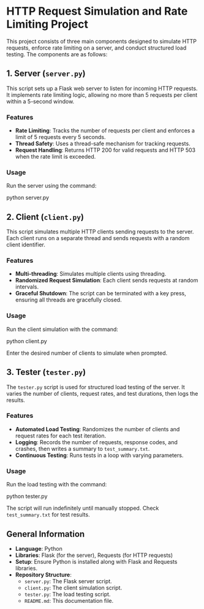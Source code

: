 # HTTP Request Simulation and Rate Limiting Project

This project consists of three main components designed to simulate HTTP requests, enforce rate limiting on a server, and conduct structured load testing. The components are as follows:

## 1. Server (`server.py`)

This script sets up a Flask web server to listen for incoming HTTP requests. It implements rate limiting logic, allowing no more than 5 requests per client within a 5-second window.

### Features
- **Rate Limiting**: Tracks the number of requests per client and enforces a limit of 5 requests every 5 seconds.
- **Thread Safety**: Uses a thread-safe mechanism for tracking requests.
- **Request Handling**: Returns HTTP 200 for valid requests and HTTP 503 when the rate limit is exceeded.

### Usage
Run the server using the command:

python server.py


## 2. Client (`client.py`)

This script simulates multiple HTTP clients sending requests to the server. Each client runs on a separate thread and sends requests with a random client identifier.

### Features
- **Multi-threading**: Simulates multiple clients using threading.
- **Randomized Request Simulation**: Each client sends requests at random intervals.
- **Graceful Shutdown**: The script can be terminated with a key press, ensuring all threads are gracefully closed.

### Usage
Run the client simulation with the command:

python client.py

Enter the desired number of clients to simulate when prompted.

## 3. Tester (`tester.py`)

The `tester.py` script is used for structured load testing of the server. It varies the number of clients, request rates, and test durations, then logs the results.

### Features
- **Automated Load Testing**: Randomizes the number of clients and request rates for each test iteration.
- **Logging**: Records the number of requests, response codes, and crashes, then writes a summary to `test_summary.txt`.
- **Continuous Testing**: Runs tests in a loop with varying parameters.

### Usage
Run the load testing with the command:

python tester.py

The script will run indefinitely until manually stopped. Check `test_summary.txt` for test results.

## General Information

- **Language**: Python
- **Libraries**: Flask (for the server), Requests (for HTTP requests)
- **Setup**: Ensure Python is installed along with Flask and Requests libraries.
- **Repository Structure**:
  - `server.py`: The Flask server script.
  - `client.py`: The client simulation script.
  - `tester.py`: The load testing script.
  - `README.md`: This documentation file.

